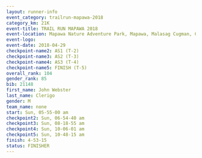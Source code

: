 ```yaml
---
layout: runner-info 
event_category: trailrun-mapawa-2018 
category_km: 21K 
event-title: TRAIL RUN MAPAWA 2018 
event-location: Mapawa Nature Adventure Park, Mapawa, Malasag Cugman, Cagayan de Oro Philippines 
event-logo: 
event-date: 2018-04-29 
checkpoint-name2: AS1 (T-2) 
checkpoint-name3: AS2 (T-3) 
checkpoint-name4: AS3 (T-4) 
checkpoint-name5: FINISH (T-5) 
overall_rank: 104
gender_rank: 85
bib: 21148
first_name: John Webster
last_name: Clerigo
gender: M
team_name: none
start: Sun, 05-55-00 am
checkpoint2: Sun, 06-54-40 am
checkpoint3: Sun, 08-18-55 am
checkpoint4: Sun, 10-06-01 am
checkpoint5: Sun, 10-48-15 am
finish: 4-53-15
status: FINISHER
---
```

